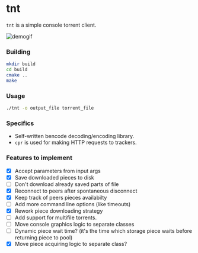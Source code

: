 # tnt
`tnt` is a simple console torrent client.

![demogif](https://github.com/alt-qi/tnt/blob/main/demo.gif)

### Building
```sh
mkdir build
cd build
cmake ..
make
```

### Usage
```sh
./tnt -o output_file torrent_file
```

### Specifics
- Self-written bencode decoding/encoding library.
- `cpr` is used for making HTTP requests to trackers.

### Features to implement
- [x] Accept parameters from input args
- [x] Save downloaded pieces to disk
- [ ] Don't download already saved parts of file
- [x] Reconnect to peers after spontaneous disconnect
- [x] Keep track of peers pieces availabilty 
- [ ] Add more command line options (like timeouts)
- [x] Rework piece downloading strategy
- [ ] Add support for multifile torrents.
- [ ] Move console graphics logic to separate classes
- [ ] Dynamic piece wait time? (it's the time which storage piece waits before returning piece to pool)
- [x] Move piece acquiring logic to separate class? 
